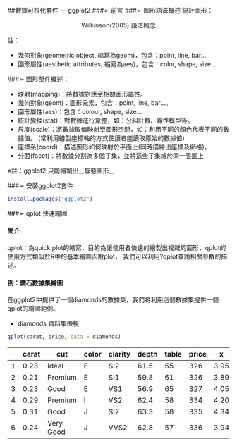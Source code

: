 ##數據可視化套件 — ggplot2
###➢ 前言
###➢ 圖形語法概述
統計圖形：
<div align = 'center'>Wilkinson(2005) 語法概念</div>

註：
  * 幾何對象(geometric object, 縮寫為geom)，包含：point, line, bar…
  * 圖形屬性(aesthetic attributes, 縮寫為aes)，包含：color, shape, size…

###➢ 圖形部件概述：
   * 映射(mapping)：將數據對應至相關圖形屬性。
   * 幾何對象(geom)：圖形元素，包含：point, line, bar…。
   * 圖形屬性(aes)：包含：colour, shape, size…
   * 統計變換(stat)：對數據進行彙整，如：分組計數、線性模型等。
   * 尺度(scale)：將數據取值映射至圖形空間，如：利用不同的顏色代表不同的數據值。
                  (常利用繪製座標軸的方式使讀者能讀取原始的數據值)
   * 座標系(coord)：描述圖形如何映射於平面上(同時描繪出座標及網格)。
   * 分面(facet)：將數據分割為多個子集，並將這些子集繪於同一張圖上

   ※註：ggplot2 只能繪製出__靜態圖形__

###➢ 安裝ggplot2套件
```r
install.packages("ggplot2")
```

###➢ qplot 快速繪圖
#### 簡介
qplot：為quick plot的縮寫，目的為讓使用者快速的繪製出複雜的圖形，qplot的使用方式類似於R中的基本繪圖函數plot，
       我們可以利用?qplot查詢相關參數的描述。

#### 例：鑽石數據集繪圖
在ggplot2中提供了一個diamonds的數據集，我們將利用這個數據集提供一個qplot的繪圖範例。
* diamonds 資料集檢視

```r
qplot(carat, price, data = diamonds)
```

|	|carat	|cut		|color	|clarity	|depth	|table	|price	|x	|y	|z   |
|-------|-------|---------------|-------|---------------|-------|-------|-------|-------|-------|----|
|1	|0.23	|Ideal		|E	|SI2		|61.5	|55	|326	|3.95	|3.98	|2.43|
|2	|0.21	|Premium	|E	|SI1		|59.8	|61	|326	|3.89	|3.84	|2.31|
|3	|0.23	|Good		|E	|VS1		|56.9	|65	|327	|4.05	|4.07	|2.31|
|4	|0.29	|Premium	|I	|VS2		|62.4	|58	|334	|4.20	|4.23	|2.63|
|5	|0.31	|Good		|J	|SI2		|63.3	|58	|335	|4.34	|4.35	|2.75|
|6	|0.24	|Very Good	|J	|VVS2		|62.8	|57	|336	|3.94	|3.96	|2.48|


